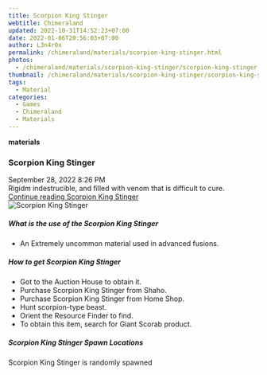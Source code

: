 ```yaml
---
title: Scorpion King Stinger
webtitle: Chimeraland
updated: 2022-10-31T14:52:23+07:00
date: 2022-01-06T20:56:03+07:00
author: L3n4r0x
permalink: /chimeraland/materials/scorpion-king-stinger.html
photos:
  - /chimeraland/materials/scorpion-king-stinger/scorpion-king-stinger.webp
thumbnail: /chimeraland/materials/scorpion-king-stinger/scorpion-king-stinger.webp
tags:
  - Material
categories:
  - Games
  - Chimeraland
  - Materials
---
```


<section id="bootstrap-wrapper"><link rel="stylesheet" href="https://cdn.statically.io/gh/dimaslanjaka/Web-Manajemen/40ac3225/css/bootstrap-4.5-wrapper.css"/><div class="row g-0 border rounded overflow-hidden flex-md-row mb-4 shadow-sm position-relative"><div class="col p-4 d-flex flex-column position-static"><strong class="d-inline-block mb-2 text-success">materials</strong><h3 class="mb-0">Scorpion King Stinger</h3><div class="mb-1 text-muted">September 28, 2022 8:26 PM</div><div class="mb-2 border p-1">Rigidm indestrucible, and filled with venom that is difficult to cure.</div><a href="#" class="stretched-link d-none">Continue reading Scorpion King Stinger</a></div><div class="col-auto d-none d-lg-block"><img src="/chimeraland/materials/scorpion-king-stinger/scorpion-king-stinger.webp" alt="Scorpion King Stinger"/></div></div><div class="row"><div class="col-lg-6 col-12 mb-2"><div class="card"><div class="card-body"><h5 class="card-title">What is the use of the Scorpion King Stinger</h5><div class="card-text"><ul><li>An Extremely uncommon material used in advanced fusions.</li></ul></div></div></div></div><div class="col-lg-6 col-12 mb-2"><div class="card"><div class="card-body"><h5 class="card-title">How to get Scorpion King Stinger</h5><div class="card-text"><ul><li>Got to the Auction House to obtain it.</li><li>Purchase Scorpion King Stinger from Shaho.</li><li>Purchase Scorpion King Stinger from Home Shop.</li><li>Hunt scorpion-type beast.</li><li>Orient the Resource Finder to find.</li><li>To obtain this item, search for Giant Scorab product.</li></ul></div></div></div></div><div class="col-12 mb-2"><h5>Scorpion King Stinger Spawn Locations</h5><p>Scorpion King Stinger is randomly spawned</p></div></div></section>